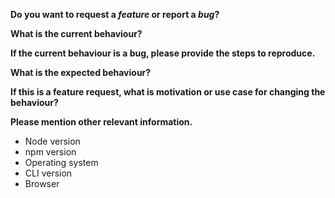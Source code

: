 <!-- Please don't delete this template -->
<!-- Before creating an issue please make sure you are using the latest version of preact-cli. -->

**Do you want to request a _feature_ or report a _bug_?**

**What is the current behaviour?**

**If the current behaviour is a bug, please provide the steps to reproduce.**

<!-- A great way to do this is to provide your configuration via a GitHub gist. -->

**What is the expected behaviour?**

**If this is a feature request, what is motivation or use case for changing the behaviour?**

**Please mention other relevant information.**

- Node version
- npm version
- Operating system
- CLI version
- Browser
